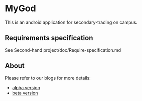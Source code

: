 # MyGod
This is an android application for secondary-trading on campus.

## Requirements specification

See Second-hand project/doc/Require-specification.md

## About
Please refer to our blogs for more details:
* [alpha version](http://www.cnblogs.com/zgjssqchy/p/7755222.html)
* [beta version](http://www.cnblogs.com/zgjssqchy/p/7794784.html) 
